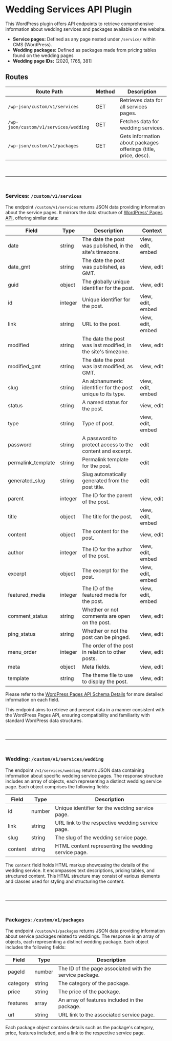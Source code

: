 # Wedding Services API Plugin

This WordPress plugin offers API endpoints to retrieve comprehensive information about wedding services and packages available on the website.

- **Service pages:** Defined as any page nested under `/service/` within CMS (WordPress).
- **Wedding packages:** Defined as packages made from pricing tables found on the wedding pages
- **Wedding page IDs:** [2020, 1765, 381]

## Routes

| Route Path                            | Method | Description                              |
| ------------------------------------- | ------ | ---------------------------------------- |
| `/wp-json/custom/v1/services`         | GET    | Retrieves data for all services pages.   |
| `/wp-json/custom/v1/services/wedding` | GET    | Fetches data for wedding services. |
| `/wp-json/custom/v1/packages`         | GET    | Gets information about packages offerings (title, price, desc). |

<hr style="margin: 50px 0;" />

### Services: `/custom/v1/services`

The endpoint `/custom/v1/services` returns JSON data providing information about the service pages. It mirrors the data structure of [WordPress' Pages API](https://developer.wordpress.org/rest-api/reference/pages/#schema), offering similar data:

| Field              | Type    | Description                                                  | Context           |
| ------------------ | ------- | ------------------------------------------------------------ | ----------------- |
| date               | string  | The date the post was published, in the site's timezone.     | view, edit, embed |
| date_gmt           | string  | The date the post was published, as GMT.                     | view, edit        |
| guid               | object  | The globally unique identifier for the post.                 | view, edit        |
| id                 | integer | Unique identifier for the post.                              | view, edit, embed |
| link               | string  | URL to the post.                                             | view, edit, embed |
| modified           | string  | The date the post was last modified, in the site's timezone. | view, edit        |
| modified_gmt       | string  | The date the post was last modified, as GMT.                 | view, edit        |
| slug               | string  | An alphanumeric identifier for the post unique to its type.  | view, edit, embed |
| status             | string  | A named status for the post.                                 | view, edit        |
| type               | string  | Type of post.                                                | view, edit, embed |
| password           | string  | A password to protect access to the content and excerpt.     | edit              |
| permalink_template | string  | Permalink template for the post.                             | edit              |
| generated_slug     | string  | Slug automatically generated from the post title.            | edit              |
| parent             | integer | The ID for the parent of the post.                           | view, edit        |
| title              | object  | The title for the post.                                      | view, edit, embed |
| content            | object  | The content for the post.                                    | view, edit        |
| author             | integer | The ID for the author of the post.                           | view, edit, embed |
| excerpt            | object  | The excerpt for the post.                                    | view, edit, embed |
| featured_media     | integer | The ID of the featured media for the post.                   | view, edit, embed |
| comment_status     | string  | Whether or not comments are open on the post.                | view, edit        |
| ping_status        | string  | Whether or not the post can be pinged.                       | view, edit        |
| menu_order         | integer | The order of the post in relation to other posts.            | view, edit        |
| meta               | object  | Meta fields.                                                 | view, edit        |
| template           | string  | The theme file to use to display the post.                   | view, edit        |

Please refer to the [WordPress Pages API Schema Details](https://developer.wordpress.org/rest-api/reference/pages/#schema) for more detailed information on each field.

This endpoint aims to retrieve and present data in a manner consistent with the WordPress Pages API, ensuring compatibility and familiarity with standard WordPress data structures.

<hr style="margin: 50px 0;" />

### Wedding: `/custom/v1/services/wedding`

The endpoint `/v1/services/wedding` returns JSON data containing information about specific wedding service pages. The response structure includes an array of objects, each representing a distinct wedding service page. Each object comprises the following fields:

| Field   | Type   | Description                                         |
| ------- | ------ | --------------------------------------------------- |
| id      | number | Unique identifier for the wedding service page.     |
| link    | string | URL link to the respective wedding service page.    |
| slug    | string | The slug of the wedding service page.               |
| content | string | HTML content representing the wedding service page. |

The `content` field holds HTML markup showcasing the details of the wedding service. It encompasses text descriptions, pricing tables, and structured content. This HTML structure may consist of various elements and classes used for styling and structuring the content.

<hr style="margin: 50px 0;" />

### Packages: `/custom/v1/packages`

The endpoint `/custom/v1/packages` returns JSON data providing information about service packages related to weddings. The response is an array of objects, each representing a distinct wedding package. Each object includes the following fields:

| Field    | Type   | Description                                             |
| -------- | ------ | ------------------------------------------------------- |
| pageId   | number | The ID of the page associated with the service package. |
| category | string | The category of the package.                            |
| price    | string | The price of the package.                               |
| features | array  | An array of features included in the package.           |
| url      | string | URL link to the associated service page.                |

Each package object contains details such as the package's category, price, features included, and a link to the respective service page.
